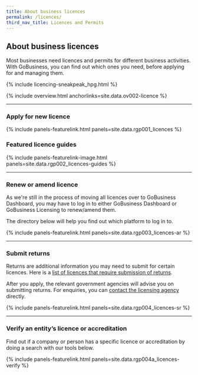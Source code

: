 ```yaml
---
title: About business licences
permalink: /licences/
third_nav_title: Licences and Permits
---
```


## About business licences

Most businesses need licences and permits for different business activities. With GoBusiness, you can find out which ones you need, before applying for and managing them.

{% include licencing-sneakpeak_hpg.html %}
<!-- {% include licencing-sneakpeak.html %} -->

{% include overview.html anchorlinks=site.data.ov002-licence %}

----

<a name="new-licence"></a>

### Apply for new licence

{% include panels-featurelink.html panels=site.data.rgp001_licences %}

### Featured licence guides

{% include panels-featurelink-image.html panels=site.data.rgp002_licences-guides %}

----

<a name="renew-amend-licence"></a>

### Renew or amend licence

As we're still in the process of moving all licences over to GoBusiness Dashboard, you may have to log in to either GoBusiness Dashboard or GoBusiness Licensing to renew/amend them.

The directory below will help you find out which platform to log in to.

{% include panels-featurelink.html panels=site.data.rgp003_licences-ar %}

----

<a name="submit-returns"></a>

### Submit returns

Returns are additional information you may need to submit for certain licences. Here is a [list of licences that require submission of returns](/licences/submit-returns/).

After you apply, the relevant government agencies will advise you on submitting returns. For enquiries, you can [contact the licensing agency](/contact-us/agencies/) directly.

{% include panels-featurelink.html panels=site.data.rgp004_licences-sr %}

----

<a name="verify-licence-or-accreditation"></a>

### Verify an entity’s licence or accreditation

Find out if a company or person has a specific licence or accreditation by doing a search with our tools below.

{% include panels-featurelink.html panels=site.data.rgp004a_licences-verify %}


<script src="/jquery/jquery.min.js"></script>
<script src="/jquery/bp-menu-new-tab.js"></script>
